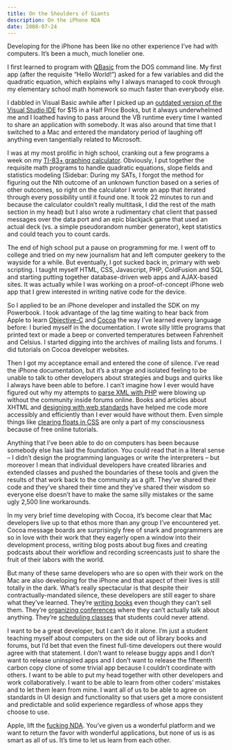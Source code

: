 ```yaml
---
title: On the Shoulders of Giants
description: On the iPhone NDA
date: 2008-07-24
---
```


Developing for the iPhone has been like no other experience I’ve had with computers. It’s been a much, much lonelier one.

I first learned to program with <a href="https://href.li/?http://en.wikipedia.org/wiki/QBasic">QBasic</a> from the DOS command line. My first app (after the requisite “Hello World!”) asked for a few variables and did the quadratic equation, which explains why I always managed to cook through my elementary school math homework so much faster than everybody else.

I dabbled in Visual Basic awhile after I picked up an <a href="https://t.umblr.com/redirect?z=http%3A%2F%2Fwww.amazon.com%2FSams-Teach-Yourself-Visual-Basic%2Fdp%2F0672313154%2F&amp;t=YmI5NjRmN2I3MDJhYTAzNDdiZDI2YTkzMTJkNmM0MGUzZDJiYjUzZSx0TVFleTR5cg%3D%3D&amp;b=t%3AiQSplBWjfXnrTyOks5kF5g&amp;p=https%3A%2F%2Fbanterability.tumblr.com%2Fpost%2F43413265%2Fon-the-shoulders-of-giants&amp;m=1&amp;ts=1649095682">outdated version of the Visual Studio IDE</a> for $15 in a Half Price Books, but it always underwhelmed me and I loathed having to pass around the VB runtime every time I wanted to share an application with somebody. It was also around that time that I switched to a Mac and entered the mandatory period of laughing off anything even tangentially related to Microsoft.

I was at my most prolific in high school, cranking out a few programs a week on my <a href="https://href.li/?http://www.ticalc.org/programming/columns/83plus-bas/cherny/">TI-83+ graphing calculator</a>. Obviously, I put together the requisite math programs to handle quadratic equations, slope fields and statistics modeling (Sidebar: During my SATs, I forgot the method for figuring out the Nth outcome of an unknown function based on a series of other outcomes, so right on the calculator I wrote an app that iterated through every possibility until it found one. It took 22 minutes to run and because the calculator couldn’t really multitask, I did the rest of the math section in my head) but I also wrote a rudimentary chat client that passed messages over the data port and an epic blackjack game that used an actual deck (vs. a simple pseudorandom number generator), kept statistics and could teach you to count cards.

The end of high school put a pause on programming for me. I went off to college and tried on my new journalism hat and left computer geekery to the wayside for a while. But eventually, I got sucked back in, primary with web scripting. I taught myself HTML, CSS, Javascript, PHP, ColdFusion and SQL and starting putting together database-driven web apps and AJAX-based sites. It was actually while I was working on a proof-of-concept iPhone web app that I grew interested in writing native code for the device.

So I applied to be an iPhone developer and installed the SDK on my Powerbook. I took advantage of the lag time waiting to hear back from Apple to learn <a href="https://href.li/?http://en.wikipedia.org/wiki/Objective-C">Objective-C</a> and <a href="https://t.umblr.com/redirect?z=http%3A%2F%2Fdeveloper.apple.com%2Fcocoa%2F&amp;t=YjdjOWNjYzFkNjRiMDE2YWZlOGNiN2E0NTUwNTZhMWFhYWJmMWNkZSx0TVFleTR5cg%3D%3D&amp;b=t%3AiQSplBWjfXnrTyOks5kF5g&amp;p=https%3A%2F%2Fbanterability.tumblr.com%2Fpost%2F43413265%2Fon-the-shoulders-of-giants&amp;m=1&amp;ts=1649095682">Cocoa</a> the way I’ve learned every language before: I buried myself in the documentation. I wrote silly little programs that printed text or made a beep or converted temperatures between Fahrenheit and Celsius. I started digging into the archives of mailing lists and forums. I did tutorials on Cocoa developer websites.

Then I got my acceptance email and entered the cone of silence. I’ve read the iPhone documentation, but it’s a strange and isolated feeling to be unable to talk to other developers about strategies and bugs and quirks like I always have been able to before. I can’t imagine how I ever would have figured out why my attempts to <a href="https://href.li/?http://us2.php.net/simplexml_load_string">parse XML with PHP</a> were blowing up without the community inside forums online. Books and articles about XHTML and <a href="https://href.li/?http://www.zeldman.com/dwws/">designing with web standards</a> have helped me code more accessibly and efficiently than I ever would have without them. Even simple things like <a href="https://href.li/?http://www.quirksmode.org/css/clearing.html">clearing floats in CSS</a> are only a part of my consciousness because of free online tutorials.

Anything that I’ve been able to do on computers has been because somebody else has laid the foundation. You could read that in a literal sense – I didn’t design the programming languages or write the interpreters – but moreover I mean that individual developers have created libraries and extended classes and pushed the boundaries of these tools and given the results of that work back to the community as a gift. They’ve shared their code and they’ve shared their time and they’ve shared their wisdom so everyone else doesn’t have to make the same silly mistakes or the same ugly 2,500 line workarounds.

In my very brief time developing with Cocoa, it’s become clear that Mac developers live up to that ethos more than any group I’ve encountered yet. Cocoa message boards are surprisingly free of snark and programmers are so in love with their work that they eagerly open a window into their development process, writing blog posts about bug fixes and creating podcasts about their workflow and recording screencasts just to share the fruit of their labors with the world.

But many of these same developers who are so open with their work on the Mac are also developing for the iPhone and that aspect of their lives is still totally in the dark. What’s really spectacular is that despite their contractually-mandated silence, these developers are still eager to share what they’ve learned. They’re <a href="https://href.li/?http://pragdave.blogs.pragprog.com/pragdave/2008/07/if-you-work-for.html">writing books</a> even though they can’t sell them. They’re <a href="https://href.li/?http://www.iphonedevcamp.org/about/">organizing conferences</a> where they can’t actually talk about anything. They’re <a href="http://twitter.com/mikeyk/statuses/866461875">scheduling classes</a> that students could never attend.

I want to be a great developer, but I can’t do it alone. I’m just a student teaching myself about computers on the side out of library books and forums, but I’d bet that even the finest full-time developers out there would agree with that statement. I don’t want to release buggy apps and I don’t want to release uninspired apps and I don’t want to release the fifteenth carbon copy clone of some trivial app because I couldn’t coordinate with others. I want to be able to put my head together with other developers and work collaboratively. I want to be able to learn from other coders’ mistakes and to let them learn from mine. I want all of us to be able to agree on standards in UI design and functionality so that users get a more consistent and predictable and solid experience regardless of whose apps they choose to use.

Apple, lift the <a href="https://href.li/?http://fuckingnda.com/">fucking NDA</a>. You’ve given us a wonderful platform and we want to return the favor with wonderful applications, but none of us is as smart as all of us. It’s time to let us learn from each other.
